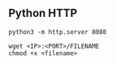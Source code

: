 ## Python HTTP
```
python3 -m http.server 8080
```

```
wget <IP>:<PORT>/FILENAME
chmod +x <filename>
```